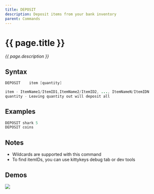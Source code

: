 ```yaml
---
title: DEPOSIT
description: Deposit items from your bank inventory
parent: Commands
---
```


# {{ page.title }}

_{{ page.description }}_

## Syntax

```java
DEPOSIT    item [quantity] 

item - ItemName1/ItemID1,ItemName2/ItemID2, ..., ItemNameN/ItemIDN
quantity - Leaving quantity out will deposit all

```

## Examples

```java
DEPOSIT shark 5
DEPOSIT coins
```

## Notes

- Wildcards are supported with this command
- To find itemIDs, you can use kittykeys debug tab or dev tools

## Demos

![](https://i.imgur.com/GqyX4ZU.gif)

